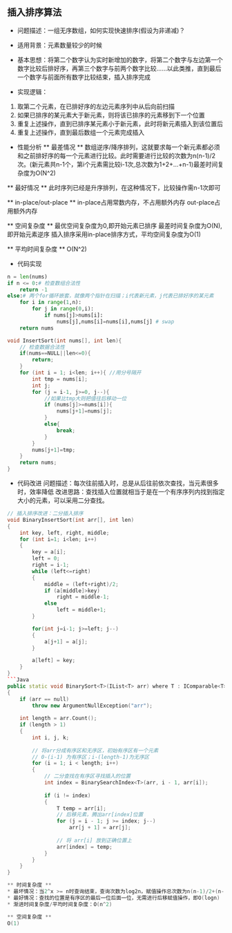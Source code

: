 <!--
 * @FileName: 插入排序算法&二分插入排序算法&算法复杂度分析
 * @Author: TTrravis 1224755884@qq.com
 * @Date: 2022-09-07 12:26:59
 * @LastEditors: TTrravis 1224755884@qq.com
 * @LastEditTime: 2022-09-08 10:51:41
 * @Description: 插入排序算法的代码实现
 * 
 * Copyright (c) 2022 by TTrravis 1224755884@qq.com, All Rights Reserved. 
-->
## 插入排序算法
* 问题描述：一组无序数组，如何实现快速排序(假设为非递减)？
* 适用背景：元素数量较少的时候
* 基本思想：将第二个数字认为实时新增加的数字，将第二个数字与左边第一个数字比较后排好序，再第三个数字与前两个数字比较……以此类推，直到最后一个数字与前面所有数字比较结束，插入排序完成

* 实现逻辑：
1. 取第二个元素，在已排好序的左边元素序列中从后向前扫描
2. 如果已排序的某元素大于新元素，则将该已排序的元素移到下一个位置
3. 重复上述操作，直到已排序某元素小于新元素，此时将新元素插入到该位置后
4. 重复上述操作，直到最后数组一个元素完成插入

* 性能分析
** 最差情况 **
数组逆序/降序排列，这就要求每一个新元素都必须和之前排好序的每一个元素进行比较。此时需要进行比较的次数为n(n-1)/2次。(新元素共n-1个，第i个元素需比较i-1次,总次数为1+2+...+n-1)最差时间复杂度为O(N^2)

** 最好情况 **
此时序列已经是升序排列，在这种情况下，比较操作需n-1次即可

** in-place/out-place **
in-place占用常数内存，不占用额外内存
out-place占用额外内存

** 空间复杂度 **
最优空间复杂度为0,即开始元素已排序
最差时间复杂度为O(N),即开始元素逆序
插入排序采用in-place排序方式，平均空间复杂度为O(1)

** 平均时间复杂度 **
O(N^2)

* 代码实现
```Python
n = len(nums)
if n <= 0:# 检查数组合法性
    return -1
else:# 两个for循环嵌套，就像两个指针在扫描；i代表新元素，j代表已排好序的某元素
    for i in range(1,n):
        for j in range(0,i):
            if nums[j]>nums[i]:
                nums[j],nums[i]=nums[i],nums[j] # swap
    return nums
```

```C++
void InsertSort(int nums[], int len){
    // 检查数据合法性
    if(nums==NULL||len<=0){
        return;
    }
    for (int i = 1; i<len; i++){ //用分号隔开
        int tmp = nums[i];
        int j;
        for (j = i-1, j>=0, j--){
            //如果比tmp大则把值往后移动一位
            if (nums[j]>=nums[i]){
                nums[j+1]=nums[j];
            }
            else{
                break;
            }
        }
        nums[j+1]=tmp;
    }
    return nums;
}
```

* 代码改进
问题描述：每次往前插入时，总是从后往前依次查找，当元素很多时，效率降低
改进思路：查找插入位置就相当于是在一个有序序列内找到指定大小的元素，可以采用二分查找。
```C++
// 插入排序改进：二分插入排序
void BinaryInsertSort(int arr[], int len)   
{   
    int key, left, right, middle;   
    for (int i=1; i<len; i++)   
    {   
        key = a[i];   
        left = 0;   
        right = i-1;   
        while (left<=right)   
        {   
            middle = (left+right)/2;   
            if (a[middle]>key)   
                right = middle-1;   
            else   
                left = middle+1;   
        }   

        for(int j=i-1; j>=left; j--)   
        {   
            a[j+1] = a[j];   
        }   

        a[left] = key;          
    }   
}
```Java
public static void BinarySort<T>(IList<T> arr) where T : IComparable<T>
{
    if (arr == null)
        throw new ArgumentNullException("arr");
 
    int length = arr.Count();
    if (length > 1)
    {
        int i, j, k;
 
        // 将arr分成有序区和无序区，初始有序区有一个元素
        // 0-(i-1) 为有序区；i-(length-1)为无序区
        for (i = 1; i < length; i++)
        {
            // 二分查找在有序区寻找插入的位置 
            int index = BinarySearchIndex<T>(arr, i - 1, arr[i]);
 
            if (i != index)
            {
                T temp = arr[i];
                // 后移元素，腾出arr[index]位置
                for (j = i - 1; j >= index; j--)
                    arr[j + 1] = arr[j];
 
                // 将 arr[i] 放到正确位置上  
                arr[index] = temp;
            }
        }
    }
}

** 时间复杂度 **
* 最坏情况：当2^x >= n时查询结束，查询次数为log2n，赋值操作总次数为n(n-1)/2+(n-1)次，即O(n^2)
* 最好情况：查找的位置是有序区的最后一位后面一位，无需进行后移赋值操作，即O(logn)
* 渐进时间复杂度/平均时间复杂度：O(n^2)

** 空间复杂度 **
O(1)
